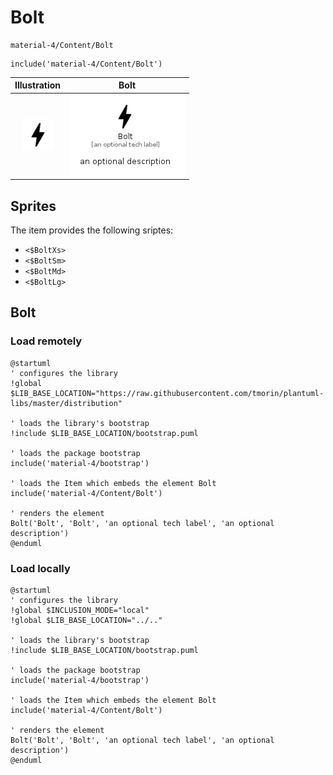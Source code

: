 # Bolt


```text
material-4/Content/Bolt
```

```text
include('material-4/Content/Bolt')
```



| Illustration | Bolt |
| :---: | :---: |
| ![illustration for Illustration](../../material-4/Content/Bolt.png) | ![illustration for Bolt](../../material-4/Content/Bolt.Local.png) |



## Sprites
The item provides the following sriptes:

- `<$BoltXs>`
- `<$BoltSm>`
- `<$BoltMd>`
- `<$BoltLg>`





## Bolt

### Load remotely
```plantuml
@startuml
' configures the library
!global $LIB_BASE_LOCATION="https://raw.githubusercontent.com/tmorin/plantuml-libs/master/distribution"

' loads the library's bootstrap
!include $LIB_BASE_LOCATION/bootstrap.puml

' loads the package bootstrap
include('material-4/bootstrap')

' loads the Item which embeds the element Bolt
include('material-4/Content/Bolt')

' renders the element
Bolt('Bolt', 'Bolt', 'an optional tech label', 'an optional description')
@enduml
```

### Load locally
```plantuml
@startuml
' configures the library
!global $INCLUSION_MODE="local"
!global $LIB_BASE_LOCATION="../.."

' loads the library's bootstrap
!include $LIB_BASE_LOCATION/bootstrap.puml

' loads the package bootstrap
include('material-4/bootstrap')

' loads the Item which embeds the element Bolt
include('material-4/Content/Bolt')

' renders the element
Bolt('Bolt', 'Bolt', 'an optional tech label', 'an optional description')
@enduml
```

